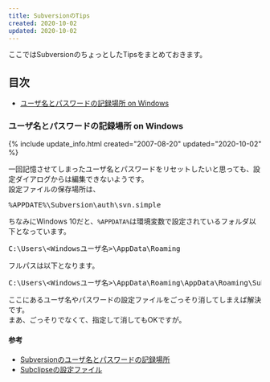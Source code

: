 ```yaml
---
title: SubversionのTips
created: 2020-10-02
updated: 2020-10-02
---
```

ここではSubversionのちょっとしたTipsをまとめておきます。

## <a name="index">目次</a>

- [ユーザ名とパスワードの記録場所 on Windows](#location-of-user-name-and-password-on-windows)

### <a name="location-of-user-name-and-password-on-windows">ユーザ名とパスワードの記録場所 on Windows</a>
{% include update_info.html created="2007-08-20" updated="2020-10-02" %}

一回記憶させてしまったユーザ名とパスワードをリセットしたいと思っても、設定ダイアログからは編集できないようです。  
設定ファイルの保存場所は、

<pre class="code">
%APPDATE%\Subversion\auth\svn.simple
</pre>

ちなみにWindows 10だと、`%APPDATA%`は環境変数で設定されているフォルダ以下となっています。
<pre class="code">
C:\Users\&lt;Windowsユーザ名&gt;\AppData\Roaming
</pre>

フルパスは以下となります。
<pre class="code">
C:\Users\&lt;Windowsユーザ名&gt;\AppData\Roaming\AppData\Roaming\Subversion\auth\svn.simple
</pre>

ここにあるユーザ名やパスワードの設定ファイルをごっそり消してしまえば解決です。  
まあ、ごっそりでなくて、指定して消してもOKですが。

#### <a name="location-of-user-name-and-password-on-windows-reference">参考</a>

- [Subversionのユーザ名とパスワードの記録場所](https://npnl.hatenablog.jp/entry/20070820/1187575030)
- [Subclipseの設定ファイル](http://den2sn.hatenablog.com/entry/20060706/1152577127)